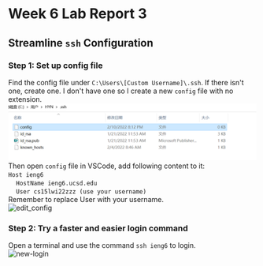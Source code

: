 # Week 6 Lab Report 3
## Streamline ```ssh``` Configuration
### Step 1: Set up config file
Find the config file under ```C:\Users\[Custom Username]\.ssh```. If there isn't one, create one. I don't have one so I create a new ```config``` file with no extension. 
![create-config](https://github.com/zhh02/CSE15L-lab-reports/blob/main/lab-report-3/config_file.jpg)<br/>
Then open ```config``` file in VSCode, add following content to it: <br/>
```Host ieng6```<br/>
&nbsp;&nbsp;&nbsp;&nbsp;```HostName ieng6.ucsd.edu```<br/>
&nbsp;&nbsp;&nbsp;&nbsp;```User cs15lwi22zzz (use your username)```<br/>
Remember to replace User with your username.<br/>
![edit_config](https://github.com/zhh02/CSE15L-lab-reports/blob/main/lab-report-3/config_edit.jpg)<br/>
### Step 2: Try a faster and easier login command
Open a terminal and use the command ```ssh ieng6``` to login. <br/>
![new-login](https://github.com/zhh02/CSE15L-lab-reports/blob/main/lab-report-3/login.jpg)<br/>
